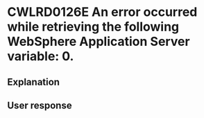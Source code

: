 # CWLRD0126E An error occurred while retrieving the following WebSphere Application Server variable: 0.

## Explanation

## User response